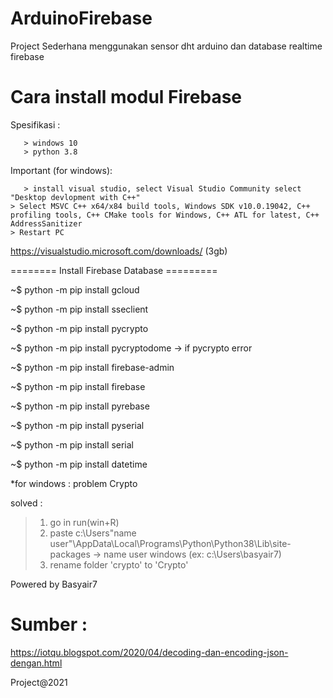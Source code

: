 # ArduinoFirebase
Project Sederhana menggunakan sensor dht arduino dan database realtime firebase

# Cara install modul Firebase
Spesifikasi : 

       > windows 10
       > python 3.8
        
Important (for windows): 
       
       > install visual studio, select Visual Studio Community select "Desktop devlopment with C++"
	> Select MSVC C++ x64/x84 build tools, Windows SDK v10.0.19042, C++ profiling tools, C++ CMake tools for Windows, C++ ATL for latest, C++ AddressSanitizer 
	> Restart PC

https://visualstudio.microsoft.com/downloads/ (3gb)

======== Install Firebase Database =========

~$ python -m pip install gcloud

~$ python -m pip install sseclient

~$ python -m pip install pycrypto

~$ python -m pip install pycryptodome -> if pycrypto error

~$ python -m pip install firebase-admin

~$ python -m pip install firebase

~$ python -m pip install pyrebase

~$ python -m pip install pyserial

~$ python -m pip install serial

~$ python -m pip install datetime

*for windows : 
problem Crypto

solved : 
 
 > 1. go in run(win+R) 
 > 2. paste c:\Users\"name user"\AppData\Local\Programs\Python\Python38\Lib\site-packages -> name user windows (ex: c:\Users\basyair7\)
 > 3. rename folder 'crypto' to 'Crypto'


Powered by Basyair7

# Sumber :
https://iotqu.blogspot.com/2020/04/decoding-dan-encoding-json-dengan.html

Project@2021
